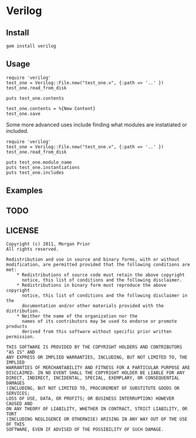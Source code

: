 Verilog
=======

Install
-------

    gem install verilog

Usage
-----

    require 'verilog'
    test_one = Verilog::File.new("test_one.v", {:path => '..' })
    test_one.read_from_disk

    puts test_one.contents

    test_one.contents = %{New Content}
    test_one.save

Some more advanced uses include finding what modules are instatiated or included.

    require 'verilog'
    test_one = Verilog::File.new("test_one.v", {:path => '..' })
    test_one.read_from_disk
    
    puts test_one.module_name
    puts test_one.instantiations
    puts test_one.includes

Examples
--------

    
TODO
----

LICENSE
-------

    Copyright (c) 2011, Morgan Prior
    All rights reserved.
    
    Redistribution and use in source and binary forms, with or without
    modification, are permitted provided that the following conditions are met:
        * Redistributions of source code must retain the above copyright
          notice, this list of conditions and the following disclaimer.
        * Redistributions in binary form must reproduce the above copyright
          notice, this list of conditions and the following disclaimer in the
          documentation and/or other materials provided with the distribution.
        * Neither the name of the organization nor the
          names of its contributors may be used to endorse or promote products
          derived from this software without specific prior written permission.

    THIS SOFTWARE IS PROVIDED BY THE COPYRIGHT HOLDERS AND CONTRIBUTORS "AS IS" AND
    ANY EXPRESS OR IMPLIED WARRANTIES, INCLUDING, BUT NOT LIMITED TO, THE IMPLIED
    WARRANTIES OF MERCHANTABILITY AND FITNESS FOR A PARTICULAR PURPOSE ARE
    DISCLAIMED. IN NO EVENT SHALL THE COPYRIGHT HOLDER BE LIABLE FOR ANY
    DIRECT, INDIRECT, INCIDENTAL, SPECIAL, EXEMPLARY, OR CONSEQUENTIAL DAMAGES
    (INCLUDING, BUT NOT LIMITED TO, PROCUREMENT OF SUBSTITUTE GOODS OR SERVICES;
    LOSS OF USE, DATA, OR PROFITS; OR BUSINESS INTERRUPTION) HOWEVER CAUSED AND
    ON ANY THEORY OF LIABILITY, WHETHER IN CONTRACT, STRICT LIABILITY, OR TORT
    (INCLUDING NEGLIGENCE OR OTHERWISE) ARISING IN ANY WAY OUT OF THE USE OF THIS
    SOFTWARE, EVEN IF ADVISED OF THE POSSIBILITY OF SUCH DAMAGE.
